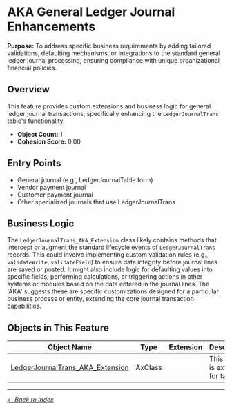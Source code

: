 # AKA General Ledger Journal Enhancements

**Purpose:** To address specific business requirements by adding tailored validations, defaulting mechanisms, or integrations to the standard general ledger journal processing, ensuring compliance with unique organizational financial policies.

## Overview

This feature provides custom extensions and business logic for general ledger journal transactions, specifically enhancing the `LedgerJournalTrans` table's functionality.

- **Object Count:** 1
- **Cohesion Score:** 0.00

## Entry Points

- General journal (e.g., LedgerJournalTable form)
- Vendor payment journal
- Customer payment journal
- Other specialized journals that use LedgerJournalTrans

## Business Logic

The `LedgerJournalTrans_AKA_Extension` class likely contains methods that intercept or augment the standard lifecycle events of `LedgerJournalTrans` records. This could involve implementing custom validation rules (e.g., `validateWrite`, `validateField`) to ensure data integrity before journal lines are saved or posted. It might also include logic for defaulting values into specific fields, performing calculations, or triggering actions in other systems or modules based on the data entered in the journal lines. The 'AKA' suggests these are specific customizations designed for a particular business process or entity, extending the core journal transaction capabilities.

## Objects in This Feature

| Object Name | Type | Extension | Description |
|-------------|------|-----------|-------------|
| [LedgerJournalTrans_AKA_Extension](Objects/LedgerJournalTrans_AKA_Extension.md) | AxClass |  | <summary> This class is extension for table <c>... |

---

*[← Back to Index](../../index.md)*

